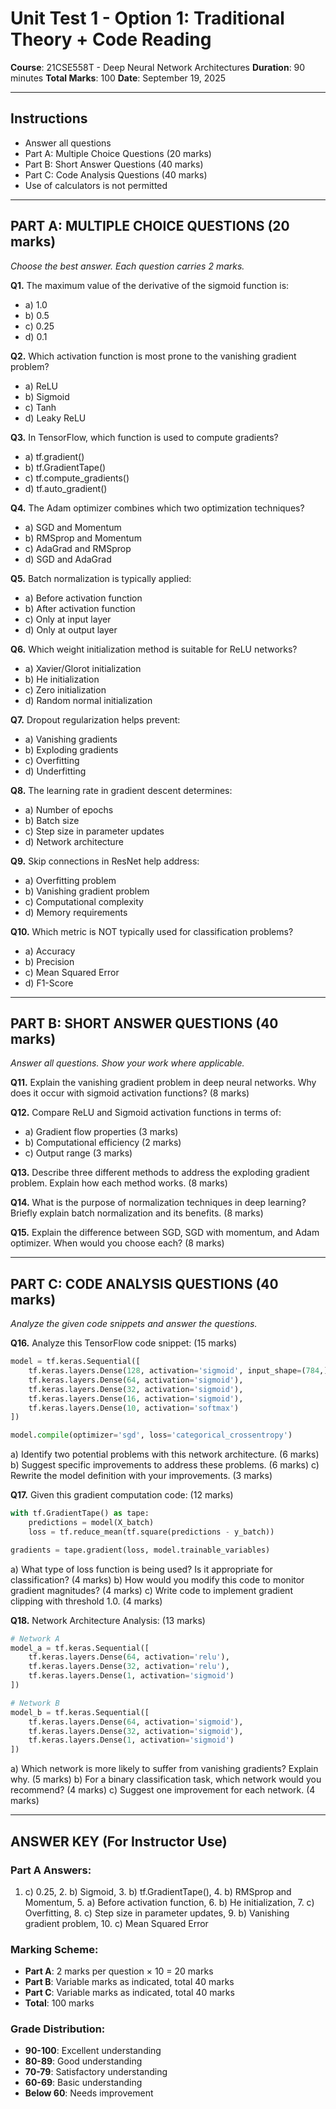 # Unit Test 1 - Option 1: Traditional Theory + Code Reading
**Course**: 21CSE558T - Deep Neural Network Architectures
**Duration**: 90 minutes
**Total Marks**: 100
**Date**: September 19, 2025

---

## Instructions
- Answer all questions
- Part A: Multiple Choice Questions (20 marks)
- Part B: Short Answer Questions (40 marks)
- Part C: Code Analysis Questions (40 marks)
- Use of calculators is not permitted

---

## PART A: MULTIPLE CHOICE QUESTIONS (20 marks)
*Choose the best answer. Each question carries 2 marks.*

**Q1.** The maximum value of the derivative of the sigmoid function is:
- a) 1.0
- b) 0.5
- c) 0.25
- d) 0.1

**Q2.** Which activation function is most prone to the vanishing gradient problem?
- a) ReLU
- b) Sigmoid
- c) Tanh
- d) Leaky ReLU

**Q3.** In TensorFlow, which function is used to compute gradients?
- a) tf.gradient()
- b) tf.GradientTape()
- c) tf.compute_gradients()
- d) tf.auto_gradient()

**Q4.** The Adam optimizer combines which two optimization techniques?
- a) SGD and Momentum
- b) RMSprop and Momentum
- c) AdaGrad and RMSprop
- d) SGD and AdaGrad

**Q5.** Batch normalization is typically applied:
- a) Before activation function
- b) After activation function
- c) Only at input layer
- d) Only at output layer

**Q6.** Which weight initialization method is suitable for ReLU networks?
- a) Xavier/Glorot initialization
- b) He initialization
- c) Zero initialization
- d) Random normal initialization

**Q7.** Dropout regularization helps prevent:
- a) Vanishing gradients
- b) Exploding gradients
- c) Overfitting
- d) Underfitting

**Q8.** The learning rate in gradient descent determines:
- a) Number of epochs
- b) Batch size
- c) Step size in parameter updates
- d) Network architecture

**Q9.** Skip connections in ResNet help address:
- a) Overfitting problem
- b) Vanishing gradient problem
- c) Computational complexity
- d) Memory requirements

**Q10.** Which metric is NOT typically used for classification problems?
- a) Accuracy
- b) Precision
- c) Mean Squared Error
- d) F1-Score

---

## PART B: SHORT ANSWER QUESTIONS (40 marks)
*Answer all questions. Show your work where applicable.*

**Q11.** Explain the vanishing gradient problem in deep neural networks. Why does it occur with sigmoid activation functions? (8 marks)

**Q12.** Compare ReLU and Sigmoid activation functions in terms of:
- a) Gradient flow properties (3 marks)
- b) Computational efficiency (2 marks)
- c) Output range (3 marks)

**Q13.** Describe three different methods to address the exploding gradient problem. Explain how each method works. (8 marks)

**Q14.** What is the purpose of normalization techniques in deep learning? Briefly explain batch normalization and its benefits. (8 marks)

**Q15.** Explain the difference between SGD, SGD with momentum, and Adam optimizer. When would you choose each? (8 marks)

---

## PART C: CODE ANALYSIS QUESTIONS (40 marks)
*Analyze the given code snippets and answer the questions.*

**Q16.** Analyze this TensorFlow code snippet: (15 marks)

```python
model = tf.keras.Sequential([
    tf.keras.layers.Dense(128, activation='sigmoid', input_shape=(784,)),
    tf.keras.layers.Dense(64, activation='sigmoid'),
    tf.keras.layers.Dense(32, activation='sigmoid'),
    tf.keras.layers.Dense(16, activation='sigmoid'),
    tf.keras.layers.Dense(10, activation='softmax')
])

model.compile(optimizer='sgd', loss='categorical_crossentropy')
```

a) Identify two potential problems with this network architecture. (6 marks)
b) Suggest specific improvements to address these problems. (6 marks)
c) Rewrite the model definition with your improvements. (3 marks)

**Q17.** Given this gradient computation code: (12 marks)

```python
with tf.GradientTape() as tape:
    predictions = model(X_batch)
    loss = tf.reduce_mean(tf.square(predictions - y_batch))

gradients = tape.gradient(loss, model.trainable_variables)
```

a) What type of loss function is being used? Is it appropriate for classification? (4 marks)
b) How would you modify this code to monitor gradient magnitudes? (4 marks)
c) Write code to implement gradient clipping with threshold 1.0. (4 marks)

**Q18.** Network Architecture Analysis: (13 marks)

```python
# Network A
model_a = tf.keras.Sequential([
    tf.keras.layers.Dense(64, activation='relu'),
    tf.keras.layers.Dense(32, activation='relu'),
    tf.keras.layers.Dense(1, activation='sigmoid')
])

# Network B
model_b = tf.keras.Sequential([
    tf.keras.layers.Dense(64, activation='sigmoid'),
    tf.keras.layers.Dense(32, activation='sigmoid'),
    tf.keras.layers.Dense(1, activation='sigmoid')
])
```

a) Which network is more likely to suffer from vanishing gradients? Explain why. (5 marks)
b) For a binary classification task, which network would you recommend? (4 marks)
c) Suggest one improvement for each network. (4 marks)

---

## ANSWER KEY (For Instructor Use)

### Part A Answers:
1. c) 0.25, 2. b) Sigmoid, 3. b) tf.GradientTape(), 4. b) RMSprop and Momentum, 5. a) Before activation function, 6. b) He initialization, 7. c) Overfitting, 8. c) Step size in parameter updates, 9. b) Vanishing gradient problem, 10. c) Mean Squared Error

### Marking Scheme:
- **Part A**: 2 marks per question × 10 = 20 marks
- **Part B**: Variable marks as indicated, total 40 marks
- **Part C**: Variable marks as indicated, total 40 marks
- **Total**: 100 marks

### Grade Distribution:
- **90-100**: Excellent understanding
- **80-89**: Good understanding
- **70-79**: Satisfactory understanding
- **60-69**: Basic understanding
- **Below 60**: Needs improvement